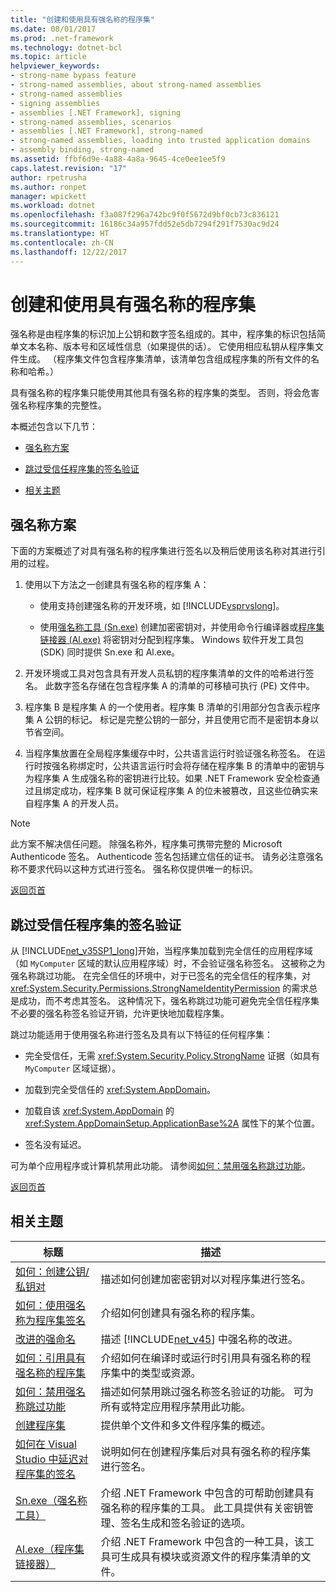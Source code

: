 ```yaml
---
title: "创建和使用具有强名称的程序集"
ms.date: 08/01/2017
ms.prod: .net-framework
ms.technology: dotnet-bcl
ms.topic: article
helpviewer_keywords:
- strong-name bypass feature
- strong-named assemblies, about strong-named assemblies
- strong-named assemblies
- signing assemblies
- assemblies [.NET Framework], signing
- strong-named assemblies, scenarios
- assemblies [.NET Framework], strong-named
- strong-named assemblies, loading into trusted application domains
- assembly binding, strong-named
ms.assetid: ffbf6d9e-4a88-4a8a-9645-4ce0ee1ee5f9
caps.latest.revision: "17"
author: rpetrusha
ms.author: ronpet
manager: wpickett
ms.workload: dotnet
ms.openlocfilehash: f3a087f296a742bc9f0f5672d9bf0cb73c836121
ms.sourcegitcommit: 16186c34a957fdd52e5db7294f291f7530ac9d24
ms.translationtype: HT
ms.contentlocale: zh-CN
ms.lasthandoff: 12/22/2017
---
```

# <a name="creating-and-using-strong-named-assemblies"></a>创建和使用具有强名称的程序集
<a name="top"></a>强名称是由程序集的标识加上公钥和数字签名组成的。其中，程序集的标识包括简单文本名称、版本号和区域性信息（如果提供的话）。 它使用相应私钥从程序集文件生成。 （程序集文件包含程序集清单，该清单包含组成程序集的所有文件的名称和哈希。）  
  
 具有强名称的程序集只能使用其他具有强名称的程序集的类型。 否则，将会危害强名称程序集的完整性。  
  
 本概述包含以下几节：  
  
-   [强名称方案](#strong_name_scenario)  
  
-   [跳过受信任程序集的签名验证](#bypassing_signature_verification)  
  
-   [相关主题](#related_topics)  
  
<a name="strong_name_scenario"></a>   
## <a name="strong-name-scenario"></a>强名称方案  
 下面的方案概述了对具有强名称的程序集进行签名以及稍后使用该名称对其进行引用的过程。  
  
1.  使用以下方法之一创建具有强名称的程序集 A：  
  
    -   使用支持创建强名称的开发环境，如 [!INCLUDE[vsprvslong](../../../includes/vsprvslong-md.md)]。  
  
    -   使用[强名称工具 (Sn.exe)](../../../docs/framework/tools/sn-exe-strong-name-tool.md) 创建加密密钥对，并使用命令行编译器或[程序集链接器 (Al.exe)](../../../docs/framework/tools/al-exe-assembly-linker.md) 将密钥对分配到程序集。 Windows 软件开发工具包 (SDK) 同时提供 Sn.exe 和 Al.exe。  
  
2.  开发环境或工具对包含具有开发人员私钥的程序集清单的文件的哈希进行签名。 此数字签名存储在包含程序集 A 的清单的可移植可执行 (PE) 文件中。  
  
3.  程序集 B 是程序集 A 的一个使用者。程序集 B 清单的引用部分包含表示程序集 A 公钥的标记。 标记是完整公钥的一部分，并且使用它而不是密钥本身以节省空间。  
  
4.  当程序集放置在全局程序集缓存中时，公共语言运行时验证强名称签名。 在运行时按强名称绑定时，公共语言运行时会将存储在程序集 B 的清单中的密钥与为程序集 A 生成强名称的密钥进行比较。如果 .NET Framework 安全检查通过且绑定成功，程序集 B 就可保证程序集 A 的位未被篡改，且这些位确实来自程序集 A 的开发人员。  
  
> [!NOTE]
>  此方案不解决信任问题。 除强名称外，程序集可携带完整的 Microsoft Authenticode 签名。 Authenticode 签名包括建立信任的证书。 请务必注意强名称不要求代码以这种方式进行签名。 强名称仅提供唯一的标识。  
  
 [返回页首](#top)  
  
<a name="bypassing_signature_verification"></a>   
## <a name="bypassing-signature-verification-of-trusted-assemblies"></a>跳过受信任程序集的签名验证  
 从 [!INCLUDE[net_v35SP1_long](../../../includes/net-v35sp1-long-md.md)]开始，当程序集加载到完全信任的应用程序域（如 `MyComputer` 区域的默认应用程序域）时，不会验证强名称签名。 这被称之为强名称跳过功能。 在完全信任的环境中，对于已签名的完全信任的程序集，对 <xref:System.Security.Permissions.StrongNameIdentityPermission> 的需求总是成功，而不考虑其签名。 这种情况下，强名称跳过功能可避免完全信任程序集不必要的强名称签名验证开销，允许更快地加载程序集。  
  
 跳过功能适用于使用强名称进行签名及具有以下特征的任何程序集：  
  
-   完全受信任，无需 <xref:System.Security.Policy.StrongName> 证据（如具有 `MyComputer` 区域证据）。  
  
-   加载到完全受信任的 <xref:System.AppDomain>。  
  
-   加载自该 <xref:System.AppDomain> 的 <xref:System.AppDomainSetup.ApplicationBase%2A> 属性下的某个位置。  
  
-   签名没有延迟。  
  
 可为单个应用程序或计算机禁用此功能。 请参阅[如何：禁用强名称跳过功能](../../../docs/framework/app-domains/how-to-disable-the-strong-name-bypass-feature.md)。  
  
 [返回页首](#top)  
  
<a name="related_topics"></a>   
## <a name="related-topics"></a>相关主题  
  
|标题|描述|  
|-----------|-----------------|  
|[如何：创建公钥/私钥对](../../../docs/framework/app-domains/how-to-create-a-public-private-key-pair.md)|描述如何创建加密密钥对以对程序集进行签名。|  
|[如何：使用强名称为程序集签名](../../../docs/framework/app-domains/how-to-sign-an-assembly-with-a-strong-name.md)|介绍如何创建具有强名称的程序集。|  
|[改进的强命名](../../../docs/framework/app-domains/enhanced-strong-naming.md)|描述 [!INCLUDE[net_v45](../../../includes/net-v45-md.md)] 中强名称的改进。|  
|[如何：引用具有强名称的程序集](../../../docs/framework/app-domains/how-to-reference-a-strong-named-assembly.md)|介绍如何在编译时或运行时引用具有强名称的程序集中的类型或资源。|  
|[如何：禁用强名称跳过功能](../../../docs/framework/app-domains/how-to-disable-the-strong-name-bypass-feature.md)|描述如何禁用跳过强名称签名验证的功能。 可为所有或特定应用程序禁用此功能。|  
|[创建程序集](../../../docs/framework/app-domains/create-assemblies.md)|提供单个文件和多文件程序集的概述。|  
|[如何在 Visual Studio 中延迟对程序集的签名](/visualstudio/ide/managing-assembly-and-manifest-signing#how-to-sign-an-assembly-in-visual-studio)|说明如何在创建程序集后对具有强名称的程序集进行签名。|  
|[Sn.exe（强名称工具）](../../../docs/framework/tools/sn-exe-strong-name-tool.md)|介绍 .NET Framework 中包含的可帮助创建具有强名称的程序集的工具。 此工具提供有关密钥管理、签名生成和签名验证的选项。|  
|[Al.exe（程序集链接器）](../../../docs/framework/tools/al-exe-assembly-linker.md)|介绍 .NET Framework 中包含的一种工具，该工具可生成具有模块或资源文件的程序集清单的文件。|
